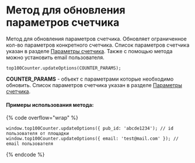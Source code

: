# Метод для обновления параметров счетчика

Метод для обновления параметров счетчика. Обновляет ограниченное кол-во параметров конкретного счетчика. Список параметров счетчика указан в разделе [Параметры счетчика](../parametry-schyotchika-top-100.md). Также с помощью метода можно установить email пользователя.

```
top100Counter.updateOptions(COUNTER_PARAMS);
```

**COUNTER\_PARAMS** - объект с параметрами которые необходимо обновить. Список параметров счетчика указан в разделе [Параметры счетчика](../parametry-schyotchika-top-100.md).

#### Примеры использования метода:

{% code overflow="wrap" %}
```
window.top100Counter.updateOptions({ pub_id: 'abcde1234'); // id пользователя от площадки
window.top100Counter.updateOptions({ email: 'test@mail.com' }); // email пользователя
```
{% endcode %}
